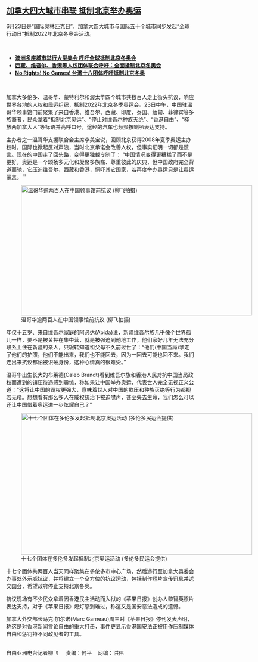 <!--1624561318000-->
[加拿大四大城市串联  抵制北京举办奥运](https://www.rfa.org/mandarin/yataibaodao/junshiwaijiao/lf-06242021141203.html)
------

<p></p><p>6月23日是“国际奥林匹克日”，加拿大四大城市与国际五十个城市同步发起“全球行动日”抵制2022年北京冬奥会活动。</p><p><br/></p><ul><li><a href="https://www.rfa.org/mandarin/yataibaodao/junshiwaijiao/mlq-06242021093453.html"><strong>澳洲多座城市举行大型集会 呼吁全球抵制北京冬奥会</strong></a></li><li><strong><a href="https://www.rfa.org/mandarin/Xinwen/10-05172021133555.html">西藏、维吾尔、香港等人权团体联合呼吁：全面抵制北京冬奥会</a></strong></li><li><strong><a href="https://www.rfa.org/mandarin/yataibaodao/gangtai/hcm0623a-06232021061117.html">No Rights! No Games! 台湾十六团体呼吁抵制北京冬奥</a></strong></li></ul><p><br/></p><p>加拿大多伦多、温哥华、蒙特利尔和渥太华四个城市共数百人走上街头抗议，响应世界各地的人权和民运组织，抵制<span>2022</span><span>年北京冬季奥运会。</span><span>23</span><span>日中午，中国驻温哥华领事馆门前聚集了来自香港、维吾尔、西藏、印度、泰国、缅甸、菲律宾等多族裔者，民众拿着</span><span>“</span><span>抵制北京奥运</span><span>”</span><span>、</span><span>“</span><span>停止对维吾尔种族灭绝</span><span>”</span><span>、</span><span>“</span><span>香港自由</span><span>”</span><span>、</span><span>“</span><span>释放两加拿大人</span><span>”</span><span>等标语并高呼口号，途经的汽车也频频按喇叭表达支持。</span></p><p><span>主办者之一温哥华支援联合会主席李美宝说，回顾北京获得</span><span>2008</span><span>年夏季奥运主办权时，国际也掀起反对声浪，当时北京承诺会改善人权，但事实证明一切都是谎言。现在的中国走了回头路，变得更独裁专制了：</span><span> “</span><span>中国情况变得更糟糕了而不是更好，奥运是一个颂扬多元化和凝聚多族裔、尊重彼此的庆典，但中国政府完全背道而驰，它压迫维吾尔、西藏和香港，恫吓其它国家，若再度举办奥运只是让奥运蒙羞。＂</span></p><p><span><figure class="image-richtext image-inline captioned" style="width:620px;"><img alt="温哥华逾两百人在中国领事馆前抗议  (柳飞拍摄)" height="349" src="https://www.rfa.org/mandarin/yataibaodao/junshiwaijiao/lf-06242021141203.html/1.jpg/@@images/d1b37b0e-1f5f-4e5b-94d9-1aeb4b8132ac.jpeg" title="1.jpg" width="620"/><figcaption class="image-caption">温哥华逾两百人在中国领事馆前抗议  (柳飞拍摄)</figcaption><small></small></figure></span></p><p><span>年仅十五</span><span></span><span>岁、来自维吾尔家庭的阿必达</span><span>(Abida)</span><span>说，新疆维吾尔族几乎像个世界孤儿一样，要不是被关押在集中营，就是被强迫到他地工作，他们家好几年无法充分联系上住在新疆的亲人，只辗转知道祖父母不久前过世了：</span><span>“</span><span>他们</span><span>(</span><span>中国当局</span><span>)</span><span>拿走了他们的护照，他们不能出来，我们也不能回去，因为一回去可能也回不来。我们连出来抗议都怕被识破身份，这种心情真的很难受。</span><span>”</span></p><p><span>温哥华出生长大的布莱德</span><span>(Caleb Brandt)</span><span>看到维吾尔族和香港人民对抗中国当局政权而遭到的镇压待遇感到震惊，称如果让中国举办奥运，代表世人完全无视正义公道：</span><span>“</span><span>这将让中国的霸权更强大，意味着世人对中国的欺压和种族灭绝等行为都视若无睹。想想看有那么多人在威权统治下被迫噤声，甚至失去生命，我们怎么可以还让中国借着奥运进一步炫耀自己？</span><span>”</span></p><p><span><figure class="image-richtext image-inline captioned" style="width:620px;"><img alt="十七个团体在多伦多发起抵制北京奥运活动  (多伦多民运会提供)" height="379" src="https://www.rfa.org/mandarin/yataibaodao/junshiwaijiao/lf-06242021141203.html/5.jpg/@@images/860e0804-0329-49d1-869c-ad9d8a89d467.jpeg" title="5.jpg" width="620"/><figcaption class="image-caption">十七个团体在多伦多发起抵制北京奥运活动  (多伦多民运会提供)</figcaption><small></small></figure></span></p><p><span>十七</span><span>个团体共两百人当天同样聚集在多伦多市中心广场，然后游行至加拿大奥委会办事处外示威抗议，并将建立一个全方位的抗议运动，包括制作短片宣传讯息并送交国会，希望政府停止支持北京冬奥。</span></p><p><span>抗议现场有不少民众拿着因香港民主活动而入狱的《苹果日报》创办人黎智英照片表达支持，对于《苹果日报》熄灯感到难过，称这又是国安恶法造成的遗憾。</span></p><p><span>加拿大外交部长马克</span><span>·</span><span>加尔诺</span><span>(Marc Garneau)</span><span>周三对《苹果日报》停刊发表声明，称这是对香港新闻言论自由的重大打击，事件更显示香港国安法正被用作压制媒体自由和惩罚持不同政见者的工具。<p><br/>自由亚洲电台记者柳飞     责编：何平    网编：洪伟</p></span></p>
